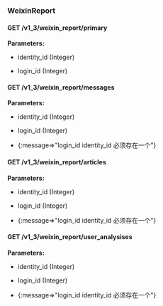 ### WeixinReport



#### GET /v1\_3/weixin\_report/primary

 

**Parameters:** 


 - identity\_id (Integer)

 - login\_id (Integer)



#### GET /v1\_3/weixin\_report/messages

 

**Parameters:** 


 - identity\_id (Integer)

 - login\_id (Integer)

 - {:message=>"login\_id identity\_id 必须存在一个"}



#### GET /v1\_3/weixin\_report/articles

 

**Parameters:** 


 - identity\_id (Integer)

 - login\_id (Integer)

 - {:message=>"login\_id identity\_id 必须存在一个"}



#### GET /v1\_3/weixin\_report/user\_analysises

 

**Parameters:** 


 - identity\_id (Integer)

 - login\_id (Integer)

 - {:message=>"login\_id identity\_id 必须存在一个"}




